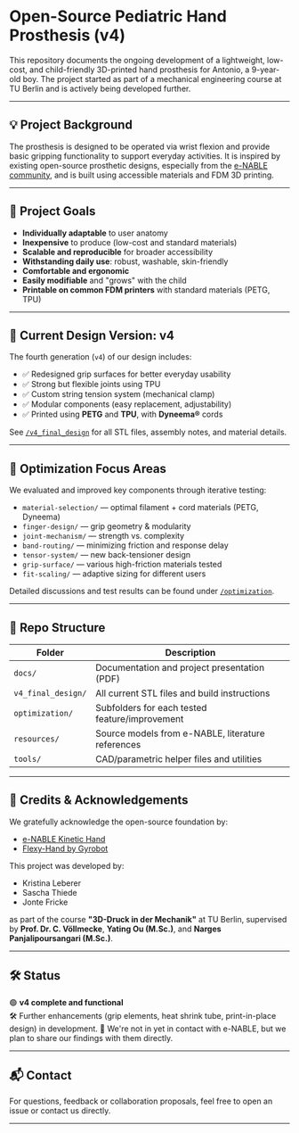 # Open-Source Pediatric Hand Prosthesis (v4)

This repository documents the ongoing development of a lightweight, low-cost, and child-friendly 3D-printed hand prosthesis for Antonio, a 9-year-old boy. The project started as part of a mechanical engineering course at TU Berlin and is actively being developed further.

---

## 💡 Project Background

The prosthesis is designed to be operated via wrist flexion and provide basic gripping functionality to support everyday activities. It is inspired by existing open-source prosthetic designs, especially from the [e-NABLE community](https://enablingthefuture.org/), and is built using accessible materials and FDM 3D printing.

---

## 🎯 Project Goals

- **Individually adaptable** to user anatomy
- **Inexpensive** to produce (low-cost and standard materials)
- **Scalable and reproducible** for broader accessibility
- **Withstanding daily use**: robust, washable, skin-friendly
- **Comfortable and ergonomic**
- **Easily modifiable** and "grows" with the child
- **Printable on common FDM printers** with standard materials (PETG, TPU)

---

## 🔧 Current Design Version: v4

The fourth generation (`v4`) of our design includes:

- ✅ Redesigned grip surfaces for better everyday usability
- ✅ Strong but flexible joints using TPU
- ✅ Custom string tension system (mechanical clamp)
- ✅ Modular components (easy replacement, adjustability)
- ✅ Printed using **PETG** and **TPU**, with **Dyneema®** cords

See [`/v4_final_design`](./v4_final_design/) for all STL files, assembly notes, and material details.

---

## 🧪 Optimization Focus Areas

We evaluated and improved key components through iterative testing:

- `material-selection/` — optimal filament + cord materials (PETG, Dyneema)
- `finger-design/` — grip geometry & modularity
- `joint-mechanism/` — strength vs. complexity
- `band-routing/` — minimizing friction and response delay
- `tensor-system/` — new back-tensioner design
- `grip-surface/` — various high-friction materials tested
- `fit-scaling/` — adaptive sizing for different users

Detailed discussions and test results can be found under [`/optimization`](./optimization/).

---

## 📁 Repo Structure

| Folder | Description |
|--------|-------------|
| `docs/` | Documentation and project presentation (PDF) |
| `v4_final_design/` | All current STL files and build instructions |
| `optimization/` | Subfolders for each tested feature/improvement |
| `resources/` | Source models from e-NABLE, literature references |
| `tools/` | CAD/parametric helper files and utilities |

---

## 🤝 Credits & Acknowledgements

We gratefully acknowledge the open-source foundation by:

- [e-NABLE Kinetic Hand](https://www.thingiverse.com/thing:4618922)
- [Flexy-Hand by Gyrobot](https://www.thingiverse.com/thing:380665)

This project was developed by:
- Kristina Leberer  
- Sascha Thiede  
- Jonte Fricke  

as part of the course **"3D-Druck in der Mechanik"** at TU Berlin, supervised by **Prof. Dr. C. Völlmecke**, **Yating Ou (M.Sc.)**, and **Narges Panjalipoursangari (M.Sc.)**.

---

## 🛠️ Status

🟢 **v4 complete and functional**  
🛠️ Further enhancements (grip elements, heat shrink tube, print-in-place design) in development.
🤝 We're not in yet in contact with e-NABLE, but we plan to share our findings with them directly.

---

## 📬 Contact

For questions, feedback or collaboration proposals, feel free to open an issue or contact us directly.

---
